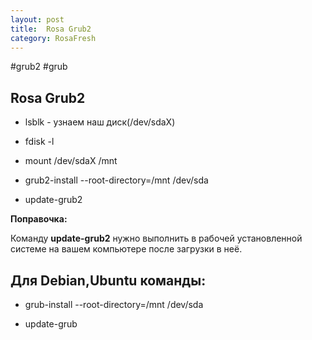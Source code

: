 ```yaml
---
layout: post
title:  Rosa Grub2
category: RosaFresh
---
```


#grub2 #grub

 ## Rosa Grub2

- lsblk - узнаем наш диск(/dev/sdaX)

- fdisk -l

- mount /dev/sdaX /mnt

- grub2-install --root-directory=/mnt /dev/sda

- update-grub2

**Поправочка:**

Команду **update-grub2** нужно выполнить в рабочей установленной системе на вашем компьютере после загрузки в неё.

## Для Debian,Ubuntu команды:

- grub-install --root-directory=/mnt /dev/sda

- update-grub